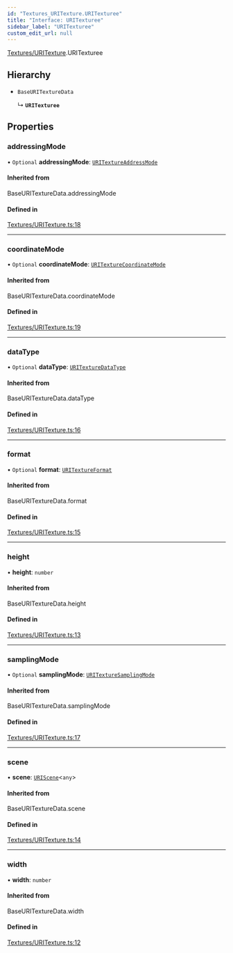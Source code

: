 ```yaml
---
id: "Textures_URITexture.URITexturee"
title: "Interface: URITexturee"
sidebar_label: "URITexturee"
custom_edit_url: null
---
```


[Textures/URITexture](../modules/Textures_URITexture.md).URITexturee

## Hierarchy

- `BaseURITextureData`

  ↳ **`URITexturee`**

## Properties

### addressingMode

• `Optional` **addressingMode**: [`URITextureAddressMode`](../enums/Constants_URITexturesConstants.URITextureAddressMode.md)

#### Inherited from

BaseURITextureData.addressingMode

#### Defined in

[Textures/URITexture.ts:18](https://github.com/lucasdamianjohnson/DivineVoxelEngine/blob/596fa7391478620ed460dfb4856ff0a763b91c49/divinestar/uri/src/Textures/URITexture.ts#L18)

___

### coordinateMode

• `Optional` **coordinateMode**: [`URITextureCoordinateMode`](../enums/Constants_URITexturesConstants.URITextureCoordinateMode.md)

#### Inherited from

BaseURITextureData.coordinateMode

#### Defined in

[Textures/URITexture.ts:19](https://github.com/lucasdamianjohnson/DivineVoxelEngine/blob/596fa7391478620ed460dfb4856ff0a763b91c49/divinestar/uri/src/Textures/URITexture.ts#L19)

___

### dataType

• `Optional` **dataType**: [`URITextureDataType`](../enums/Constants_URITexturesConstants.URITextureDataType.md)

#### Inherited from

BaseURITextureData.dataType

#### Defined in

[Textures/URITexture.ts:16](https://github.com/lucasdamianjohnson/DivineVoxelEngine/blob/596fa7391478620ed460dfb4856ff0a763b91c49/divinestar/uri/src/Textures/URITexture.ts#L16)

___

### format

• `Optional` **format**: [`URITextureFormat`](../enums/Constants_URITexturesConstants.URITextureFormat.md)

#### Inherited from

BaseURITextureData.format

#### Defined in

[Textures/URITexture.ts:15](https://github.com/lucasdamianjohnson/DivineVoxelEngine/blob/596fa7391478620ed460dfb4856ff0a763b91c49/divinestar/uri/src/Textures/URITexture.ts#L15)

___

### height

• **height**: `number`

#### Inherited from

BaseURITextureData.height

#### Defined in

[Textures/URITexture.ts:13](https://github.com/lucasdamianjohnson/DivineVoxelEngine/blob/596fa7391478620ed460dfb4856ff0a763b91c49/divinestar/uri/src/Textures/URITexture.ts#L13)

___

### samplingMode

• `Optional` **samplingMode**: [`URITextureSamplingMode`](../enums/Constants_URITexturesConstants.URITextureSamplingMode.md)

#### Inherited from

BaseURITextureData.samplingMode

#### Defined in

[Textures/URITexture.ts:17](https://github.com/lucasdamianjohnson/DivineVoxelEngine/blob/596fa7391478620ed460dfb4856ff0a763b91c49/divinestar/uri/src/Textures/URITexture.ts#L17)

___

### scene

• **scene**: [`URIScene`](../classes/Scenes_URIScene.URIScene.md)\<`any`\>

#### Inherited from

BaseURITextureData.scene

#### Defined in

[Textures/URITexture.ts:14](https://github.com/lucasdamianjohnson/DivineVoxelEngine/blob/596fa7391478620ed460dfb4856ff0a763b91c49/divinestar/uri/src/Textures/URITexture.ts#L14)

___

### width

• **width**: `number`

#### Inherited from

BaseURITextureData.width

#### Defined in

[Textures/URITexture.ts:12](https://github.com/lucasdamianjohnson/DivineVoxelEngine/blob/596fa7391478620ed460dfb4856ff0a763b91c49/divinestar/uri/src/Textures/URITexture.ts#L12)
